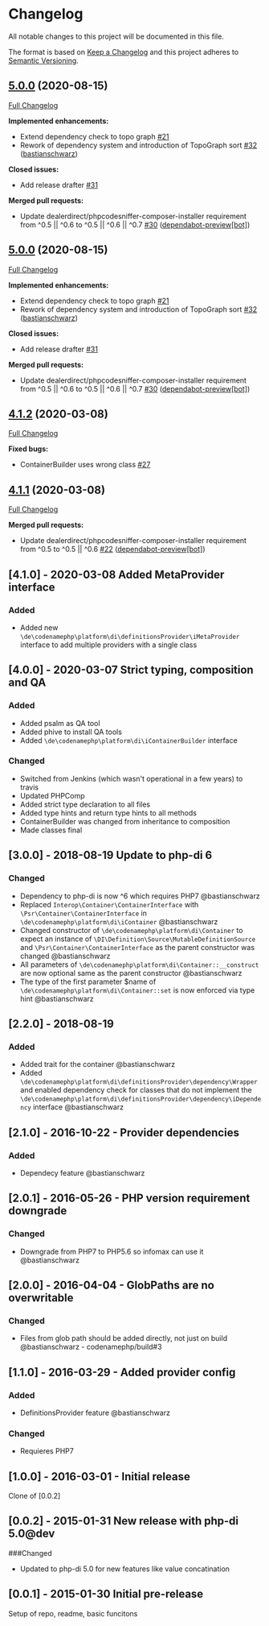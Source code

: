 # Changelog

All notable changes to this project will be documented in this file.

The format is based on [Keep a Changelog](http://keepachangelog.com/)
and this project adheres to [Semantic Versioning](http://semver.org/).

## [5.0.0](https://github.com/codenamephp/platform.di/tree/5.0.0) (2020-08-15)

[Full Changelog](https://github.com/codenamephp/platform.di/compare/4.1.2...5.0.0)

**Implemented enhancements:**

- Extend dependency check to topo graph [\#21](https://github.com/codenamephp/platform.di/issues/21)
- Rework of dependency system and introduction of TopoGraph sort [\#32](https://github.com/codenamephp/platform.di/pull/32) ([bastianschwarz](https://github.com/bastianschwarz))

**Closed issues:**

- Add release drafter [\#31](https://github.com/codenamephp/platform.di/issues/31)

**Merged pull requests:**

- Update dealerdirect/phpcodesniffer-composer-installer requirement from ^0.5 || ^0.6 to ^0.5 || ^0.6 || ^0.7 [\#30](https://github.com/codenamephp/platform.di/pull/30) ([dependabot-preview[bot]](https://github.com/apps/dependabot-preview))

## [5.0.0](https://github.com/codenamephp/platform.di/tree/5.0.0) (2020-08-15)

[Full Changelog](https://github.com/codenamephp/platform.di/compare/4.1.2...5.0.0)

**Implemented enhancements:**

- Extend dependency check to topo graph [\#21](https://github.com/codenamephp/platform.di/issues/21)
- Rework of dependency system and introduction of TopoGraph sort [\#32](https://github.com/codenamephp/platform.di/pull/32) ([bastianschwarz](https://github.com/bastianschwarz))

**Closed issues:**

- Add release drafter [\#31](https://github.com/codenamephp/platform.di/issues/31)

**Merged pull requests:**

- Update dealerdirect/phpcodesniffer-composer-installer requirement from ^0.5 || ^0.6 to ^0.5 || ^0.6 || ^0.7 [\#30](https://github.com/codenamephp/platform.di/pull/30) ([dependabot-preview[bot]](https://github.com/apps/dependabot-preview))

## [4.1.2](https://github.com/codenamephp/platform.di/tree/4.1.2) (2020-03-08)

[Full Changelog](https://github.com/codenamephp/platform.di/compare/4.1.1...4.1.2)

**Fixed bugs:**

- ContainerBuilder uses wrong class [\#27](https://github.com/codenamephp/platform.di/issues/27)

## [4.1.1](https://github.com/codenamephp/platform.di/tree/4.1.1) (2020-03-08)

[Full Changelog](https://github.com/codenamephp/platform.di/compare/4.1.0...4.1.1)

**Merged pull requests:**

- Update dealerdirect/phpcodesniffer-composer-installer requirement from ^0.5 to ^0.5 || ^0.6 [\#22](https://github.com/codenamephp/platform.di/pull/22) ([dependabot-preview[bot]](https://github.com/apps/dependabot-preview))

## [4.1.0] - 2020-03-08 Added MetaProvider interface
### Added
- Added new `\de\codenamephp\platform\di\definitionsProvider\iMetaProvider` interface to add multiple providers with a single class

## [4.0.0] - 2020-03-07 Strict typing, composition and QA
### Added
- Added psalm as QA tool
- Added phive to install QA tools
- Added `\de\codenamephp\platform\di\iContainerBuilder` interface

### Changed
- Switched from Jenkins (which wasn't operational in a few years) to travis
- Updated PHPComp
- Added strict type declaration to all files
- Added type hints and return type hints to all methods
- ContainerBuilder was changed from inheritance to composition
- Made classes final

## [3.0.0] - 2018-08-19 Update to php-di 6
### Changed
- Dependency to php-di is now ^6 which requires PHP7 @bastianschwarz
- Replaced `Interop\Container\ContainerInterface` with `\Psr\Container\ContainerInterface` in `\de\codenamephp\platform\di\iContainer` @bastianschwarz
- Changed constructor of `\de\codenamephp\platform\di\Container` to expect an instance of `\DI\Definition\Source\MutableDefinitionSource` and 
  `\Psr\Container\ContainerInterface` as the parent constructor was changed @bastianschwarz
- All parameters of `\de\codenamephp\platform\di\Container::__construct` are now optional same as the parent constructor @bastianschwarz
- The type of the first parameter $name of `\de\codenamephp\platform\di\Container::set` is now enforced via type hint @bastianschwarz
  
## [2.2.0] - 2018-08-19 
### Added
- Added trait for the container @bastianschwarz
- Added `\de\codenamephp\platform\di\definitionsProvider\dependency\Wrapper` and enabled dependency check for classes that do not implement
  the `\de\codenamephp\platform\di\definitionsProvider\dependency\iDependency` interface @bastianschwarz
  
## [2.1.0] - 2016-10-22 - Provider dependencies
### Added
- Dependecy feature @bastianschwarz

## [2.0.1] - 2016-05-26 - PHP version requirement downgrade

### Changed
- Downgrade from PHP7 to PHP5.6 so infomax can use it @bastianschwarz

## [2.0.0] - 2016-04-04 - GlobPaths are no overwritable

### Changed
- Files from glob path should be added directly, not just on build @bastianschwarz - codenamephp/build#3

## [1.1.0] - 2016-03-29 - Added provider config

### Added
- DefinitionsProvider feature @bastianschwarz

### Changed
- Requieres PHP7

## [1.0.0] - 2016-03-01 - Initial release

Clone of [0.0.2]

## [0.0.2] - 2015-01-31 New release with php-di 5.0@dev

###Changed
- Updated to php-di 5.0 for new features like value concatination

## [0.0.1] - 2015-01-30 Initial pre-release

Setup of repo, readme, basic funcitons